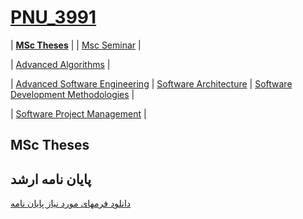 <a name="TOC"></a>
# [PNU_3991](https://github.com/AliRazavi-edu/PNU_3991#TOC)
| [**MSc Theses**](https://github.com/AliRazavi-edu/PNU_3991/blob/master/_MSc/Theses/readme.md#TOC) | 
| [Msc Seminar](https://github.com/AliRazavi-edu/PNU_3991/blob/master/_MSc/Seminar/README.md#TOC) |
 
| [Advanced Algorithms](https://github.com/AliRazavi-edu/PNU_3991/blob/master/_MSc/AdvancedAlgorithms/README.md#TOC) |
 
| [Advanced Software Engineering](https://github.com/AliRazavi-edu/PNU_3991/blob/master/_MSc/AdvancedSoftwareEngineering/README.md#TOC) | 
[Software Architecture](https://github.com/AliRazavi-edu/PNU_3991/blob/master/_MSc/SoftwareArchitecture/README.md#TOC) | 
[Software Development Methodologies](https://github.com/AliRazavi-edu/PNU_3991/blob/master/_MSc/SoftwareDevelopmentMethodologies/README.md#TOC) |
 
| [Software Project Management](https://github.com/AliRazavi-edu/PNU_3991/blob/master/_MSc/SoftwareProjectManagement/README.md#TOC) |

## MSc Theses
## پایان نامه ارشد

[دانلود فرمهای مورد نیاز پایان نامه](http://teh-rey.pnu.ac.ir/Portal/home/?news/540723/1499149/1506132/%D8%AF%D8%A7%D9%86%D9%84%D9%88%D8%AF-%D9%81%D8%B1%D9%85%D9%87%D8%A7)
